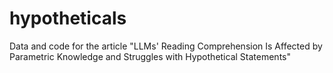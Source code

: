 # hypotheticals
Data and code for the article "LLMs' Reading Comprehension Is Affected by Parametric Knowledge and Struggles with Hypothetical Statements"
